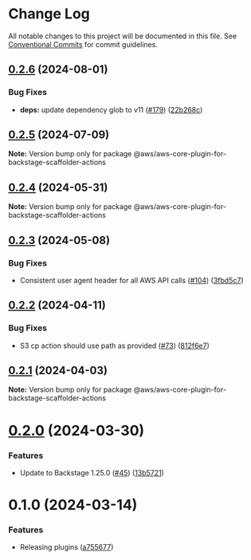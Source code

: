 # Change Log

All notable changes to this project will be documented in this file.
See [Conventional Commits](https://conventionalcommits.org) for commit guidelines.

## [0.2.6](https://github.com/awslabs/backstage-plugins-for-aws/compare/@aws/aws-core-plugin-for-backstage-scaffolder-actions@0.2.5...@aws/aws-core-plugin-for-backstage-scaffolder-actions@0.2.6) (2024-08-01)

### Bug Fixes

- **deps:** update dependency glob to v11 ([#179](https://github.com/awslabs/backstage-plugins-for-aws/issues/179)) ([22b268c](https://github.com/awslabs/backstage-plugins-for-aws/commit/22b268c9383bd0ffbcdf31bcba6ef46260847b7f))

## [0.2.5](https://github.com/awslabs/backstage-plugins-for-aws/compare/@aws/aws-core-plugin-for-backstage-scaffolder-actions@0.2.4...@aws/aws-core-plugin-for-backstage-scaffolder-actions@0.2.5) (2024-07-09)

**Note:** Version bump only for package @aws/aws-core-plugin-for-backstage-scaffolder-actions

## [0.2.4](https://github.com/awslabs/backstage-plugins-for-aws/compare/@aws/aws-core-plugin-for-backstage-scaffolder-actions@0.2.3...@aws/aws-core-plugin-for-backstage-scaffolder-actions@0.2.4) (2024-05-31)

**Note:** Version bump only for package @aws/aws-core-plugin-for-backstage-scaffolder-actions

## [0.2.3](https://github.com/awslabs/backstage-plugins-for-aws/compare/@aws/aws-core-plugin-for-backstage-scaffolder-actions@0.2.2...@aws/aws-core-plugin-for-backstage-scaffolder-actions@0.2.3) (2024-05-08)

### Bug Fixes

- Consistent user agent header for all AWS API calls ([#104](https://github.com/awslabs/backstage-plugins-for-aws/issues/104)) ([3fbd5c7](https://github.com/awslabs/backstage-plugins-for-aws/commit/3fbd5c7fcc9c7095d7eff5fb2bacc77fda9e5a81))

## [0.2.2](https://github.com/awslabs/backstage-plugins-for-aws/compare/@aws/aws-core-plugin-for-backstage-scaffolder-actions@0.2.1...@aws/aws-core-plugin-for-backstage-scaffolder-actions@0.2.2) (2024-04-11)

### Bug Fixes

- S3 cp action should use path as provided ([#73](https://github.com/awslabs/backstage-plugins-for-aws/issues/73)) ([812f6e7](https://github.com/awslabs/backstage-plugins-for-aws/commit/812f6e74cf4d91c0125c08b7edb066190718387c))

## [0.2.1](https://github.com/awslabs/backstage-plugins-for-aws/compare/@aws/aws-core-plugin-for-backstage-scaffolder-actions@0.2.0...@aws/aws-core-plugin-for-backstage-scaffolder-actions@0.2.1) (2024-04-03)

**Note:** Version bump only for package @aws/aws-core-plugin-for-backstage-scaffolder-actions

# [0.2.0](https://github.com/awslabs/backstage-plugins-for-aws/compare/@aws/aws-core-plugin-for-backstage-scaffolder-actions@0.1.0...@aws/aws-core-plugin-for-backstage-scaffolder-actions@0.2.0) (2024-03-30)

### Features

- Update to Backstage 1.25.0 ([#45](https://github.com/awslabs/backstage-plugins-for-aws/issues/45)) ([13b5721](https://github.com/awslabs/backstage-plugins-for-aws/commit/13b5721f176a898f7de7f483852732ee8014a1cc))

# 0.1.0 (2024-03-14)

### Features

- Releasing plugins ([a755677](https://github.com/awslabs/backstage-plugins-for-aws/commit/a75567771e3cbafe2ef2814ad33b1cc54e9564e0))
